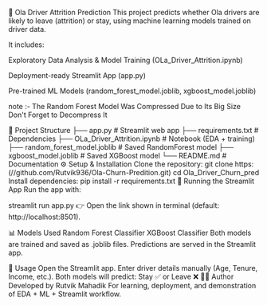 🚖 Ola Driver Attrition Prediction
This project predicts whether Ola drivers are likely to leave (attrition) or stay, using machine learning models trained on driver data.

It includes:

Exploratory Data Analysis & Model Training (OLa_Driver_Attrition.ipynb)

Deployment-ready Streamlit App (app.py)

Pre-trained ML Models (random_forest_model.joblib, xgboost_model.joblib)

note :- The Random Forest Model Was Compressed Due to Its Big Size Don't Forget to Decompress It 

📂 Project Structure
├── app.py                        # Streamlit web app
├── requirements.txt              # Dependencies
├── OLa_Driver_Attrition.ipynb    # Notebook (EDA + training)
├── random_forest_model.joblib    # Saved RandomForest model
├── xgboost_model.joblib          # Saved XGBoost model
└── README.md                     # Documentation
⚙️ Setup & Installation
Clone the repository:
git clone https: (//github.com/Rutvik936/Ola-Churn-Predition.git)
cd Ola_Driver_Churn_pred
Install dependencies:
pip install -r requirements.txt
🚀 Running the Streamlit App
Run the app with:

streamlit run app.py
👉 Open the link shown in terminal (default: http://localhost:8501).

📊 Models Used
Random Forest Classifier
XGBoost Classifier
Both models are trained and saved as .joblib files. Predictions are served in the Streamlit app.

📘 Usage
Open the Streamlit app.
Enter driver details manually (Age, Tenure, Income, etc.).
Both models will predict:
Stay ✅ or
Leave ❌
🧑‍💻 Author
Developed by Rutvik Mahadik
For learning, deployment, and demonstration of EDA + ML + Streamlit workflow.

